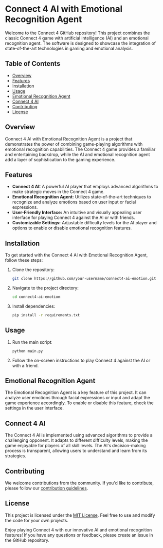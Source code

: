 # Connect 4 AI with Emotional Recognition Agent

Welcome to the Connect 4 GitHub repository! This project combines the classic Connect 4 game with artificial intelligence (AI) and an emotional recognition agent. The software is designed to showcase the integration of state-of-the-art technologies in gaming and emotional analysis.

## Table of Contents
- [Overview](#overview)
- [Features](#features)
- [Installation](#installation)
- [Usage](#usage)
- [Emotional Recognition Agent](#emotional-recognition-agent)
- [Connect 4 AI](#connect-4-ai)
- [Contributing](#contributing)
- [License](#license)

## Overview
Connect 4 AI with Emotional Recognition Agent is a project that demonstrates the power of combining game-playing algorithms with emotional recognition capabilities. The Connect 4 game provides a familiar and entertaining backdrop, while the AI and emotional recognition agent add a layer of sophistication to the gaming experience.

## Features
- **Connect 4 AI:** A powerful AI player that employs advanced algorithms to make strategic moves in the Connect 4 game.
- **Emotional Recognition Agent:** Utilizes state-of-the-art techniques to recognize and analyze emotions based on user input or facial expressions.
- **User-Friendly Interface:** An intuitive and visually appealing user interface for playing Connect 4 against the AI or with friends.
- **Customizable Settings:** Adjustable difficulty levels for the AI player and options to enable or disable emotional recognition features.

## Installation
To get started with the Connect 4 AI with Emotional Recognition Agent, follow these steps:

1. Clone the repository:
   ```bash
   git clone https://github.com/your-username/connect4-ai-emotion.git
   ```

2. Navigate to the project directory:
   ```bash
   cd connect4-ai-emotion
   ```

3. Install dependencies:
   ```bash
   pip install -r requirements.txt
   ```

## Usage
1. Run the main script:
   ```bash
   python main.py
   ```

2. Follow the on-screen instructions to play Connect 4 against the AI or with a friend.

## Emotional Recognition Agent
The Emotional Recognition Agent is a key feature of this project. It can analyze user emotions through facial expressions or input and adapt the game experience accordingly. To enable or disable this feature, check the settings in the user interface.

## Connect 4 AI
The Connect 4 AI is implemented using advanced algorithms to provide a challenging opponent. It adapts to different difficulty levels, making the game enjoyable for players of all skill levels. The AI's decision-making process is transparent, allowing users to understand and learn from its strategies.

## Contributing
We welcome contributions from the community. If you'd like to contribute, please follow our [contribution guidelines](CONTRIBUTING.md).

## License
This project is licensed under the [MIT License](LICENSE). Feel free to use and modify the code for your own projects.

Enjoy playing Connect 4 with our innovative AI and emotional recognition features! If you have any questions or feedback, please create an issue in the GitHub repository.
